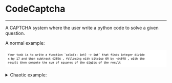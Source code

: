 # CodeCaptcha
---
A CAPTCHA system where the user write a python code to solve a given question.

A normal example:

![Example question](docs-assets/16768e08d0bf01f942995f0077ef5e6718aba3298c7b609dd98cf3825fa0db0a.png)

<details>
    <summary>Chaotic example:</summary>
![Example chaotic question](docs-assets/de19ebabd51028f36f7ee03dbe4365b54726181300998b3bf1fd3954a17966e1.png)

This question have 100 steps and AI have failed to solve this :)
</details>
